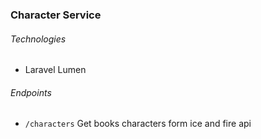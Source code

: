 <h3>Character Service</h3>
<h6>Technologies</h6>
<ul>
<li>Laravel Lumen</li>
</ul>
<h6>Endpoints</h6>
<ul>
<li><code>/characters</code> Get books characters form ice and fire api</li>
</ul>
